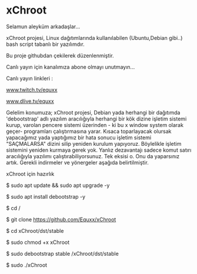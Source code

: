 # xChroot
 Selamun aleyküm arkadaşlar...

xChroot projesi, Linux dağıtımlarında kullanılabilen (Ubuntu,Debian gibi..) bash script tabanlı bir yazılımdır.

Bu proje githubdan çekilerek düzenlenmiştir.

Canlı yayın için kanalımıza abone olmayı unutmayın...

Canlı yayın linkleri :

www.twitch.tv/equxx

www.dlive.tv/equxx

Gelelim konumuza;
xChroot projesi, Debian yada herhangi bir dağıtımda 'debootstrap' adlı yazılım aracılığıyla herhangi bir kök dizine işletim sistemi kurup, varolan pencere sistemi üzerinden - ki bu x window system olarak geçer- programları çalıştırmasına yarar. Kısaca toparlayacak olursak yapacağımız yada yaptığımız bir hata sonucu işletim sistemi "SAÇMALARSA" dizini silip yeniden kurulum yapıyoruz. Böylelikle işletim sistemini yeniden kurmaya gerek yok. Yanlız dezavantajı sadece komut satırı aracılığıyla yazılımı çalıştırabiliyorsunuz. Tek eksisi o. Onu da yaparsınız artık. Gerekli indirmeler ve yönergeler aşağıda belirtilmiştir.

xChroot için hazırlık

$ sudo apt update && sudo apt upgrade -y

$ sudo apt install debootstrap -y

$ cd /

$ git clone https://github.com/Equxx/xChroot

$ cd xChroot/dst/stable

$ sudo chmod +x xChroot

$ sudo debootstrap stable /xChroot/dst/stable



$ sudo ./xChroot

